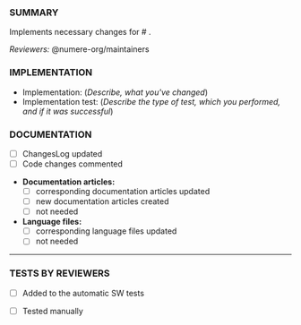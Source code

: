 ### SUMMARY
Implements necessary changes for # .

*Reviewers:* @numere-org/maintainers

### IMPLEMENTATION
* Implementation: (*Describe, what you've changed*) 
* Implementation test: (*Describe the type of test, which you performed, and if it was successful*)

### DOCUMENTATION
* [ ] ChangesLog updated
* [ ] Code changes commented
* **Documentation articles:**
    * [ ] corresponding documentation articles updated
    * [ ] new documentation articles created
    * [ ] not needed
* **Language files:**
    * [ ] corresponding language files updated
    * [ ] not needed

----------------

### TESTS BY REVIEWERS
* [ ] Added to the automatic SW tests
* [ ] Tested manually

